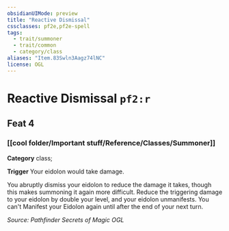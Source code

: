 ```yaml
---
obsidianUIMode: preview
title: "Reactive Dismissal"
cssclasses: pf2e,pf2e-spell
tags:
  - trait/summoner
  - trait/common
  - category/class
aliases: "Item.83Swln3Aagz74lNC"
license: OGL
---
```

# Reactive Dismissal `pf2:r`
## Feat 4
### [[cool folder/Important stuff/Reference/Classes/Summoner]]

**Category** class; 




**Trigger** Your eidolon would take damage.

You abruptly dismiss your eidolon to reduce the damage it takes, though this makes summoning it again more difficult. Reduce the triggering damage to your eidolon by double your level, and your eidolon unmanifests. You can't Manifest your Eidolon again until after the end of your next turn.

*Source: Pathfinder Secrets of Magic*
*OGL*
